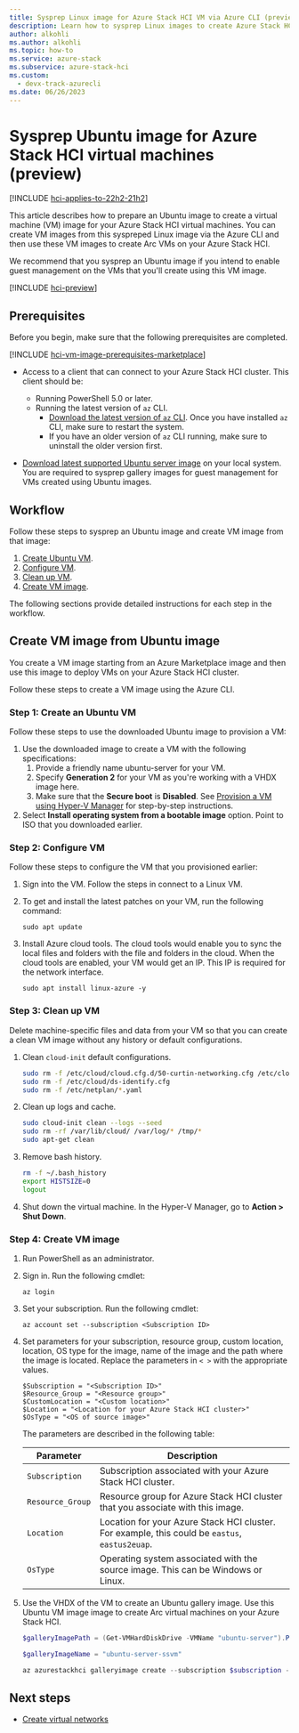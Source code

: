 ```yaml
---
title: Sysprep Linux image for Azure Stack HCI VM via Azure CLI (preview)
description: Learn how to sysprep Linux images to create Azure Stack HCI VM image (preview).
author: alkohli
ms.author: alkohli
ms.topic: how-to
ms.service: azure-stack
ms.subservice: azure-stack-hci
ms.custom:
  - devx-track-azurecli
ms.date: 06/26/2023
---
```


# Sysprep Ubuntu image for Azure Stack HCI virtual machines (preview)

[!INCLUDE [hci-applies-to-22h2-21h2](../../includes/hci-applies-to-22h2-21h2.md)]

This article describes how to prepare an Ubuntu image to create a virtual machine (VM) image for your Azure Stack HCI virtual machines. You can create VM images from this syspreped Linux image via the Azure CLI and then use these VM images to create Arc VMs on your Azure Stack HCI.

We recommend that you sysprep an Ubuntu image if you intend to enable guest management on the VMs that you'll create using this VM image.

[!INCLUDE [hci-preview](../../includes/hci-preview.md)]

## Prerequisites

Before you begin, make sure that the following prerequisites are completed.

[!INCLUDE [hci-vm-image-prerequisites-marketplace](../../includes/hci-vm-image-prerequisites-marketplace.md)]


- Access to a client that can connect to your Azure Stack HCI cluster. This client should be:

    - Running PowerShell 5.0 or later.
    - Running the latest version of `az` CLI.
        - [Download the latest version of `az` CLI](/cli/azure/install-azure-cli-windows?tabs=azure-cli). Once you have installed `az` CLI, make sure to restart the system.
        -  If you have an older version of `az` CLI running, make sure to uninstall the older version first.

- [Download latest supported Ubuntu server image](https://ubuntu.com/download/server) on your local system. You are required to sysprep gallery images  for guest management for VMs created using Ubuntu images.

## Workflow 

Follow these steps to sysprep an Ubuntu image and create VM image from that image: 

1. [Create Ubuntu VM](#step-1-create-an-ubuntu-vm).
1. [Configure VM](#step-2-configure-vm). 
1. [Clean up VM](#step-3-clean-up-vm).
1. [Create VM image](#step-4-create-vm-image).

The following sections provide detailed instructions for each step in the workflow.

## Create VM image from Ubuntu image

You create a VM image starting from an Azure Marketplace image and then use this image to deploy VMs on your Azure Stack HCI cluster.

Follow these steps to create a VM image using the Azure CLI.

### Step 1: Create an Ubuntu VM

Follow these steps to use the downloaded Ubuntu image to provision a VM:

1. Use the downloaded image to create a VM with the following specifications: 
    1. Provide a friendly name ubuntu-server for your VM. 
    1. Specify **Generation 2** for your VM as you're working with a VHDX image here.
    1. Make sure that the **Secure boot** is **Disabled**.
    See [Provision a VM using Hyper-V Manager](/windows-server/virtualization/hyper-v/get-started/create-a-virtual-machine-in-hyper-v?tabs=hyper-v-manager#create-a-virtual-machine) for step-by-step instructions.
1. Select **Install operating system from a bootable image** option. Point to ISO that you downloaded earlier.

### Step 2: Configure VM

Follow these steps to configure the VM that you provisioned earlier:

1. Sign into the VM. Follow the steps in connect to a Linux VM.
1. To get and install the latest patches on your VM, run the following command: 

    ```azurecli
    sudo apt update
    ```
1. Install Azure cloud tools. The cloud tools would enable you to sync the local files and folders with the file and folders in the cloud. When the cloud tools are enabled, your VM would get an IP. This IP is required for the network interface.

    ```azurecli
    sudo apt install linux-azure -y
    ```
 
### Step 3: Clean up VM

Delete machine-specific files and data from your VM so that you can create a clean VM image without any history or default configurations.

1. Clean `cloud-init` default configurations.

    ```bash
    sudo rm -f /etc/cloud/cloud.cfg.d/50-curtin-networking.cfg /etc/cloud/cloud.cfg.d/curtin-preserve-sources.cfg /etc/cloud/cloud.cfg.d/99-installer.cfg /etc/cloud/cloud.cfg.d/subiquity-disable-cloudinit-networking.cfg
    sudo rm -f /etc/cloud/ds-identify.cfg
    sudo rm -f /etc/netplan/*.yaml
    ```

1. Clean up logs and cache.

    ```bash
    sudo cloud-init clean --logs --seed
    sudo rm -rf /var/lib/cloud/ /var/log/* /tmp/*
    sudo apt-get clean
    ```

1. Remove bash history.

    ```bash
    rm -f ~/.bash_history 
    export HISTSIZE=0 
    logout
    ```

1. Shut down the virtual machine. In the Hyper-V Manager, go to **Action > Shut Down**.
    

### Step 4: Create VM image

1. Run PowerShell as an administrator.

1. Sign in. Run the following cmdlet:

    ```azurecli
    az login
    ```

1. Set your subscription. Run the following cmdlet:

    ```azurecli
    az account set --subscription <Subscription ID>
    ```

1. Set parameters for your subscription, resource group, custom location, location, OS type for the image, name of the image and the path where the image is located. Replace the parameters in `< >` with the appropriate values.

    ```azurecli
    $Subscription = "<Subscription ID>"
    $Resource_Group = "<Resource group>"
    $CustomLocation = "<Custom location>"
    $Location = "<Location for your Azure Stack HCI cluster>"
    $OsType = "<OS of source image>"
    ```
    
    The parameters are described in the following table:
    
    | Parameter      | Description                                                                                |
    |----------------|--------------------------------------------------------------------------------------------|
    | `Subscription`   | Subscription associated with your Azure Stack HCI cluster.        |
    | `Resource_Group` | Resource group for Azure Stack HCI cluster that you associate with this image.        |
    | `Location`       | Location for your Azure Stack HCI cluster. For example, this could be `eastus`, `eastus2euap`. |
    | `OsType`         | Operating system associated with the source image. This can be Windows or Linux.           |


1. Use the VHDX of the VM to create an Ubuntu gallery image. Use this Ubuntu VM image image to create Arc virtual machines on your Azure Stack HCI.

    ```powershell
    $galleryImagePath = (Get-VMHardDiskDrive -VMName "ubuntu-server").Path 

    $galleryImageName = "ubuntu-server-ssvm" 

    az azurestackhci galleryimage create --subscription $subscription -g $resource_group --extended-location name=$customLocationID type="CustomLocation" --location $location --image-path $galleryImagePath --name $galleryImageName --debug --os-type 'Linux' 
    ```


## Next steps

- [Create virtual networks](./create-virtual-networks.md)
